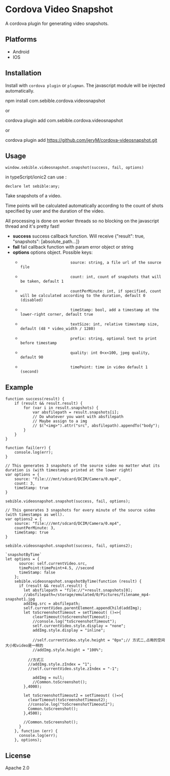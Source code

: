 Cordova Video Snapshot
======================

A cordova plugin for generating video snapshots.

Platforms
---------

* Android
* IOS

Installation
------------

Install with `cordova plugin` or `plugman`. The javascript module will be injected automatically.

npm   install  com.sebible.cordova.videosnapshot

or

cordova plugin add com.sebible.cordova.videosnapshot

or

cordova plugin add  https://github.com/jeryM/cordova-videosnapshot.git

Usage
-----

`window.sebible.videosnapshot.snapshot(success, fail, options)`

in typeScript/ionic2  can use :

`declare let sebible:any;`

Take snapshots of a video. 

Time points will be calculated automatically according to the count of shots specified by user 
and the duration of the video. 

All processing is done on worker threads so no blocking on the javascript thread and it's pretty fast!


* **success**    	success callback function. Will receive {"result": true, "snapshots": [absolute_path...]}
* **fail**		fail callback function with param error object or string
* **options**		options object. Possible keys:
    *							source: string, a file url of the source file
    *							count: int, count of snapshots that will be taken, default 1
    *							countPerMinute: int, if specified, count will be calculated according to the duration, default 0 (disabled)
    *							timeStamp: bool, add a timestamp at the lower-right corner, default true
    *							textSize: int, relative timestamp size, default (48 * video_width / 1280)
    *							prefix: string, optional text to print before timestamp
    *							quality: int 0<x<100, jpeg quality, default 90
	*							timePoint: time in video default 1 (second)

Example
-------

    function success(result) {
        if (result && result.result) {
            for (var i in result.snapshots) {
                var absfilepath = result.snapshots[i];
                // Do whatever you want with absfilepath
                // Maybe assign to a img
                // $("<img>").attr("src", absfilepath).appendTo("body");
            }
        }
    }
    
    function fail(err) {
        console.log(err);
    }
    
    // This generates 3 snapshots of the source video no matter what its duration is (with timestamps printed at the lower right)
    var options = {
        source: "file:///mnt/sdcard/DCIM/Camera/0.mp4",
        count: 3,
        timeStamp: true
    }
    
    sebible.videosnapshot.snapshot(success, fail, options);
    
    // This generates 3 snapshots for every minute of the source video (with timestamps as well).
    var options2 = {
        source: "file:///mnt/sdcard/DCIM/Camera/0.mp4",
        countPerMinute: 3,
        timeStamp: true
    }
    
    sebible.videosnapshot.snapshot(success, fail, options2);
    
    `snapshotByTime`
    let options = {
          source: self.currentVideo.src,
          timePoint:timePoint+4.5, //second
          timeStamp: false
        };
        sebible.videosnapshot.snapshotByTime(function (result) {
          if (result && result.result) {
            let absfilepath = "file://"+result.snapshots[0];
            //absfilepath=/storage/emulated/0/Pictures/filename_mp4-snapshot1.jpg
            addImg.src = absfilepath;
            self.currentVideo.parentElement.appendChild(addImg);
            let toScreenshotTimeout = setTimeout( ()=>{
                clearTimeout(toScreenshotTimeout);
                //console.log("toScreenshotTimeout");
                self.currentVideo.style.display = "none";
                addImg.style.display = "inline";
    
                //self.currentVideo.style.height = "0px";// 方式二,占用的空间大小和video是一样的
                //addImg.style.height = "100%";
    
              //方式三
              //addImg.style.zIndex = "1";
              //self.currentVideo.style.zIndex = "-1";
    
                addImg = null;
                //Common.toScreenshot();
            },4000);
    
            let toScreenshotTimeout2 = setTimeout( ()=>{
              clearTimeout(toScreenshotTimeout2);
              //console.log("toScreenshotTimeout2");
              Common.toScreenshot();
            },4500);
    
            //Common.toScreenshot();
          }
        }, function (err) {
          console.log(err);
        }, options);

License 
-------

Apache 2.0